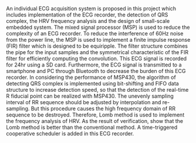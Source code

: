 An individual ECG acquisition system is proposed in this project which includes implementation of the ECG recorder, the detection of QRS complex, the HRV frequency analysis and the design of small-scale embedded system. The mixed signal processor (MSP) is used to reduce the complexity of an ECG recorder. To reduce the interference of 60Hz noise from the power line, the MSP is used to implement a finite impulse response (FIR) filter which is designed to be equiripple. The filter structure combines the pipe for the input samples and the symmetrical characteristic of the FIR filter for efficiently computing the convolution. This ECG signal is recorded for 24hr using a SD card. Furthermore, the ECG signal is transmitted to a smartphone and PC through Bluetooth to decrease the burden of this ECG recorder. In considering the performance of MSP430, the algorithm of detecting QRS complex is implemented using bit-shifting and FIFO data structure to increase detection speed, so that the detection of the real-time R fiducial point can be realized with MSP430. The unevenly sampling interval of RR sequence should be adjusted by interpolation and re-sampling. But this procedure causes the high frequency domain of RR sequence to be destroyed. Therefore, Lomb method is used to implement the frequency analysis of HRV. As the result of verification, show that the Lomb method is better than the conventional method. A time-triggered cooperative scheduler is added in this ECG recorder.